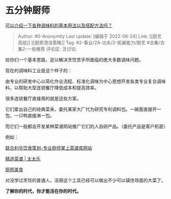 # 五分钟厨师
[可以介绍一下各种调味料的基本用法以及搭配方法吗？](https://www.zhihu.com/question/27726885/answer/1042698063)

> Author: #0-Anonymity
> Last update: [编辑于 2022-06-24]
> Link: [[厨艺高低]] [[厨房清洁策略]]
> Tag: #2-事业/2A-功夫/2-拓展能力/厨艺 #合集/合集2-一些推荐
> 评论区:
> 泛讨论:

给你们一个基本思路，足以解决烹饪苦手所面临的绝大多数调味问题。

现在的调味料工业是这个样子的：

由专业的研发中心以简化作业流程、标准化调味为中心思想开发各类专业复合调味料，以帮助大型连锁餐厅降低成本和提高效率。

很多连锁餐厅直接用的就是这些方案。

它们拿出自己的经典菜来，委托某家大厂代为研究专利调料包。一碗面直接开一包，一只鸭直接淋一包。

而它们一般都会开发某种菜谱网站推广它们的人自研产品。（委托产品是客户机密）

例如：

[联合利华饮食策划-专业厨师掌上菜谱库网站](https://link.zhihu.com/?target=https%3A//www.unileverfoodsolutions.com.cn/)

[精选菜谱 | 太太乐](https://link.zhihu.com/?target=https%3A//www.totole.com.cn/index.php%3Fr%3Drecipe%252Flist%26mode%3Dm)

[厨邦美食](https://link.zhihu.com/?target=http%3A//m.chubang.cn/page.html%3Fid%3D62)

对没学过烹饪的普通人，活用这个工具已经可以做出不少可以镇住场面的大菜了。

**了解你的时代，你才能活在你的时代。**
